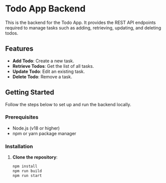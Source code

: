 # Todo App Backend

This is the backend for the Todo App. It provides the REST API endpoints required to manage tasks such as adding, retrieving, updating, and deleting todos.

## Features
- **Add Todo**: Create a new task.
- **Retrieve Todos**: Get the list of all tasks.
- **Update Todo**: Edit an existing task.
- **Delete Todo**: Remove a task.

## Getting Started

Follow the steps below to set up and run the backend locally.

### Prerequisites
- Node.js (v18 or higher)
- npm or yarn package manager

### Installation

1. **Clone the repository**:
   ```bash
   npm install
   npm run build
   npm run start
